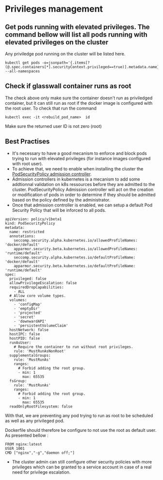 # Privileges management

## Get pods running with elevated privileges. The command bellow will list all pods running with elevated privileges on the cluster

Any priviledge pod running on the cluster will be listed here.

```
kubectl get pods -o=jsonpath='{.items[?(@.spec.containers[*].securityContext.privileged==true)].metadata.name}'\n --all-namespaces
```

## Check if glasswall container runs as root
The check above only make sure the container doesn't run as priviledged container, but it can still run as root if the docker image is configured with the root user. To check that run the command

```
kubectl exec -it <rebuild_pod_name>  id
```

Make sure the returned user ID is not zero (root)


## Best Practises
- It's necessary to have a good mecanism to enforce and block pods trying to run with elevated privileges (for instance images configured with root user).
- To achieve that, we need to enable when installing the cluster the [PodSecurityPolicy admission controller](https://kubernetes.io/docs/reference/access-authn-authz/admission-controllers/#podsecuritypolicy"). 
- Admission controllers in kubernetes is a mecanism to add some addtionnal validation on k8s ressources before they are admitted to the cluster. PodSecurityPolicy Admission controller will act on the creation or modification of pods in order to determine if they should be admitted based on the policy defined by the administrator.
- Once that admission controller is enabled, we can setup a default Pod Security Policy that will be inforced to all pods.

```
apiVersion: policy/v1beta1
kind: PodSecurityPolicy
metadata:
  name: restricted
  annotations:
    seccomp.security.alpha.kubernetes.io/allowedProfileNames: 'docker/default'
    apparmor.security.beta.kubernetes.io/allowedProfileNames: 'runtime/default'
    seccomp.security.alpha.kubernetes.io/defaultProfileName:  'docker/default'
    apparmor.security.beta.kubernetes.io/defaultProfileName:  'runtime/default'
spec:
  privileged: false
  allowPrivilegeEscalation: false
  requiredDropCapabilities:
    - ALL
  # Allow core volume types.
  volumes:
    - 'configMap'
    - 'emptyDir'
    - 'projected'
    - 'secret'
    - 'downwardAPI'
    - 'persistentVolumeClaim'
  hostNetwork: false
  hostIPC: false
  hostPID: false
  runAsUser:
    # Require the container to run without root privileges.
    rule: 'MustRunAsNonRoot'
  supplementalGroups:
    rule: 'MustRunAs'
    ranges:
      # Forbid adding the root group.
      - min: 1
        max: 65535
  fsGroup:
    rule: 'MustRunAs'
    ranges:
      # Forbid adding the root group.
      - min: 1
        max: 65535
  readOnlyRootFilesystem: false
```

With that, we are preventing any pod trying to run as root to be scheduled as well as any privileged pod.

Dockerfile should therefore be configure to not use the root as default user. As presented bellow :

```
FROM nginx:latest
USER 1001
CMD ["nginx","-g","daemon off;"]
```


- The cluster admin can still configure other security policies with more privileges which can be granted to a service account in case of a real need for privilege escalation.


